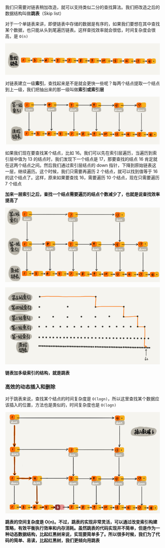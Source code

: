 我们只需要对链表稍加改造，就可以支持类似二分的查找算法。我们把改造之后的数据结构叫做**跳表**（Skip list）

对于一个单链表来讲，即便链表中存储的数据是有序的，如果我们要想在其中查找某个数据，也只能从头到尾遍历链表。这样查找效率就会很低，时间复杂度会很高，是 `O(n)`

![](./img/linked.PNG "")

对链表建立一级**索引**，查找起来是不是就会更快一些呢？每两个结点提取一个结点到上一级，我们把抽出来的那一级叫做**索引或索引层**

![](./img/skip_list.PNG "")

如果我们现在要查找某个结点，比如 16。我们可以先在索引层遍历，当遍历到索引层中值为 13 的结点时，我们发现下一个结点是 17，那要查找的结点 16 肯定就在这两个结点之间。然后我们通过索引层结点的 down 指针，下降到原始链表这一层，继续遍历。这个时候，我们只需要再遍历 2 个结点，就可以找到值等于 16 的这个结点了。这样，原来如果要查找 16，需要遍历 10 个结点，现在只需要遍历 7 个结点

**加来一层索引之后，查找一个结点需要遍历的结点个数减少了，也就是说查找效率提高了**

![](./img/skip_list2.PNG "")

![](./img/skip_list3.PNG "")


**链表加多级索引的结构，就是跳表**

### 高效的动态插入和删除

对于跳表来说，查找某个结点的时间复杂度是 `O(logn)`，所以这里查找某个数据应该插入的位置，方法也是类似的，时间复杂度也是 `O(logn)`

![](./img/skip_list4.PNG "")

**跳表的空间复杂度是 O(n)。不过，跳表的实现非常灵活，可以通过改变索引构建策略，有效平衡执行效率和内存消耗。虽然跳表的代码实现并不简单，但是作为一种动态数据结构，比起红黑树来说，实现要简单多了。所以很多时候，我们为了代码的简单、易读，比起红黑树，我们更倾向用跳表**

